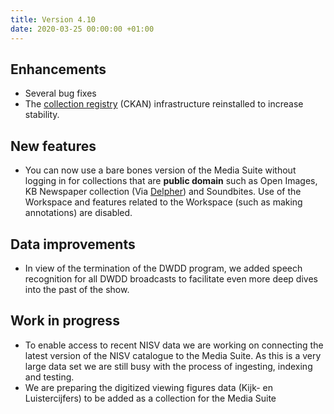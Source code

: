```yaml
---
title: Version 4.10
date: 2020-03-25 00:00:00 +01:00
---
```


## Enhancements

- Several bug fixes
- The [collection registry](https://mediasuitedata.clariah.nl/) (CKAN) infrastructure reinstalled to increase stability. 

## New features

- You can now use a bare bones version of the Media Suite without logging in for collections that are **public domain** such as Open Images, KB Newspaper collection (Via [Delpher](https://www.delpher.nl/)) and Soundbites. Use of the Workspace and features related to the Workspace (such as making annotations) are disabled.  

## Data improvements

- In view of the termination of the DWDD program, we added speech recognition for all DWDD broadcasts to facilitate even more deep dives into the past of the show.

## Work in progress

- To enable access to recent NISV data we are working on connecting the latest version of the NISV catalogue to the Media Suite. As this is a very large data set we are still busy with the process of ingesting, indexing and testing.
- We are preparing the digitized viewing figures data (Kijk- en Luistercijfers) to be added as a collection for the Media Suite 
